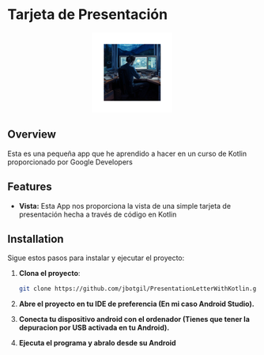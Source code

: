 # Tarjeta de Presentación

<p align="center">
  <img src="app/src/main/res/mipmap-hdpi/ic_presentacion_launcher_foreground.webp" alt="Logo">
</p>

## Overview

Esta es una pequeña app que he aprendido a hacer en un curso de Kotlin proporcionado por Google Developers

## Features

- **Vista:** Esta App nos proporciona la vista de una simple tarjeta de presentación hecha a través de código en Kotlin

## Installation

Sigue estos pasos para instalar y ejecutar el proyecto:

1. **Clona el proyecto**:
   ```sh
   git clone https://github.com/jbotgil/PresentationLetterWithKotlin.git
   ```

2. **Abre el proyecto en tu IDE de preferencia (En mi caso Android Studio).**

3. **Conecta tu dispositivo android con el ordenador (Tienes que tener la depuracion por USB activada en tu Android).**

4. **Ejecuta el programa y abralo desde su Android**